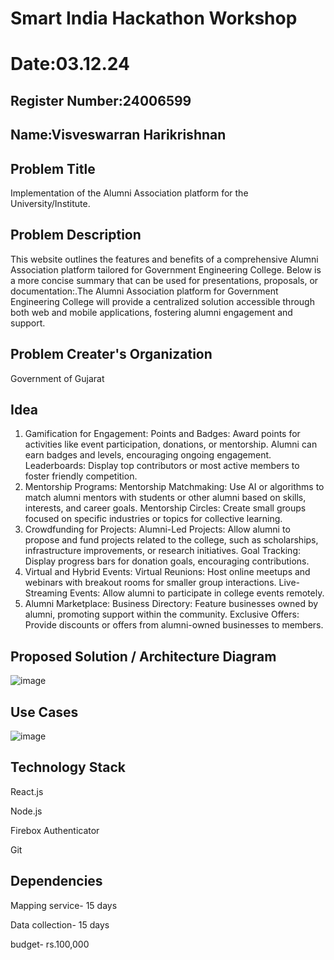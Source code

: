 # Smart India Hackathon Workshop
# Date:03.12.24
## Register Number:24006599
## Name:Visveswarran Harikrishnan
## Problem Title
Implementation of the Alumni Association platform for the University/Institute.
## Problem Description
This website outlines the features and benefits of a comprehensive Alumni Association platform tailored for Government Engineering College. Below is a more concise summary that can be used for presentations, proposals, or documentation:.The Alumni Association platform for Government Engineering College will provide a centralized solution accessible through both web and mobile applications, fostering alumni engagement and support.
## Problem Creater's Organization
Government of Gujarat

## Idea

1. Gamification for Engagement:
Points and Badges: Award points for activities like event participation, donations, or mentorship. Alumni can earn badges and levels, encouraging ongoing engagement.
Leaderboards: Display top contributors or most active members to foster friendly competition.
2. Mentorship Programs:
Mentorship Matchmaking: Use AI or algorithms to match alumni mentors with students or other alumni based on skills, interests, and career goals.
Mentorship Circles: Create small groups focused on specific industries or topics for collective learning.
3. Crowdfunding for Projects:
Alumni-Led Projects: Allow alumni to propose and fund projects related to the college, such as scholarships, infrastructure improvements, or research initiatives.
Goal Tracking: Display progress bars for donation goals, encouraging contributions.
4. Virtual and Hybrid Events:
Virtual Reunions: Host online meetups and webinars with breakout rooms for smaller group interactions.
Live-Streaming Events: Allow alumni to participate in college events remotely.
5. Alumni Marketplace:
Business Directory: Feature businesses owned by alumni, promoting support within the community.
Exclusive Offers: Provide discounts or offers from alumni-owned businesses to members.





## Proposed Solution / Architecture Diagram
![image](https://github.com/user-attachments/assets/3cb5626c-3fed-48ee-b923-cfd22678a25a)


## Use Cases
![image](https://github.com/user-attachments/assets/89ecd55b-605c-4f9b-81a6-198a2888c35e)


## Technology Stack
React.js

Node.js

Firebox Authenticator

Git 

## Dependencies
Mapping service- 15 days

Data collection- 15 days

budget- rs.100,000

